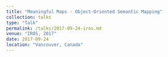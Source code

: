 ```yaml
---
title: "Meaningful Maps - Object-Oriented Semantic Mapping"
collection: talks
type: "Talk"
permalink: /talks/2017-09-24-iros.md
venue: "IROS, 2017"
date: 2017-09-24
location: "Vancouver, Canada"
---
```

